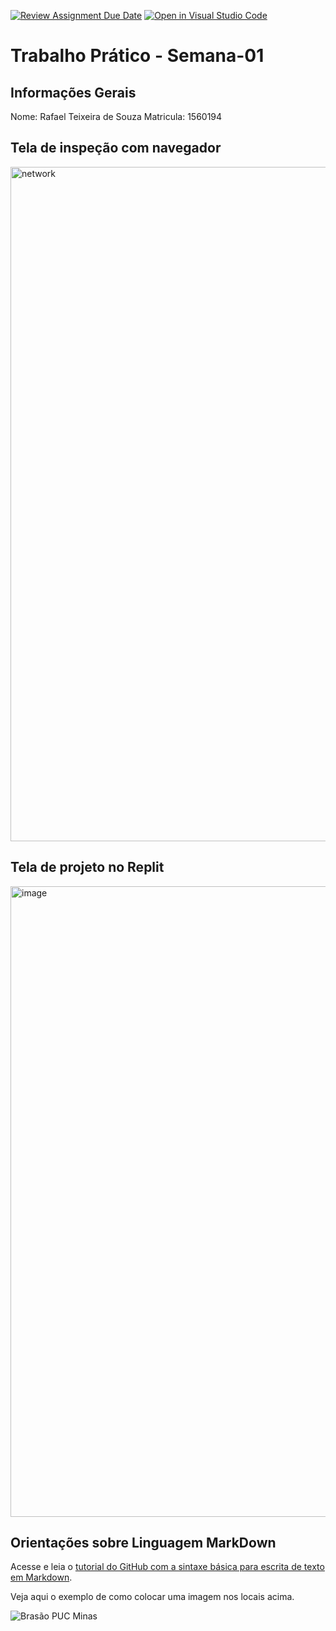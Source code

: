 [![Review Assignment Due Date](https://classroom.github.com/assets/deadline-readme-button-22041afd0340ce965d47ae6ef1cefeee28c7c493a6346c4f15d667ab976d596c.svg)](https://classroom.github.com/a/KTA8mvsy)
[![Open in Visual Studio Code](https://classroom.github.com/assets/open-in-vscode-2e0aaae1b6195c2367325f4f02e2d04e9abb55f0b24a779b69b11b9e10269abc.svg)](https://classroom.github.com/online_ide?assignment_repo_id=20053716&assignment_repo_type=AssignmentRepo)
# Trabalho Prático - Semana-01

## Informações Gerais

Nome: Rafael Teixeira de Souza
Matricula: 1560194

## Tela de inspeção com navegador

<img width="1919" height="1079" alt="network" src="https://github.com/user-attachments/assets/b7df3040-8b76-47f1-8f4b-5865917578a2" />



## Tela de projeto no Replit

<img width="1872" height="1009" alt="image" src="https://github.com/user-attachments/assets/479bad1d-d483-477a-b79a-aa6845aff383" />



## Orientações sobre Linguagem MarkDown

Acesse e leia o [tutorial do GitHub com a sintaxe básica para escrita de texto em Markdown](https://docs.github.com/pt/get-started/writing-on-github/getting-started-with-writing-and-formatting-on-github/basic-writing-and-formatting-syntax).

Veja aqui o exemplo de como colocar uma imagem nos locais acima. 

![Brasão PUC Minas](images/brasao_puc.png)
